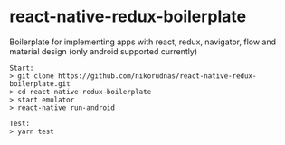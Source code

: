 # react-native-redux-boilerplate

Boilerplate for implementing apps with react, redux, navigator, flow and material design (only android supported currently)

```
Start:
> git clone https://github.com/nikorudnas/react-native-redux-boilerplate.git
> cd react-native-redux-boilerplate
> start emulator
> react-native run-android
```

```
Test:
> yarn test
```
